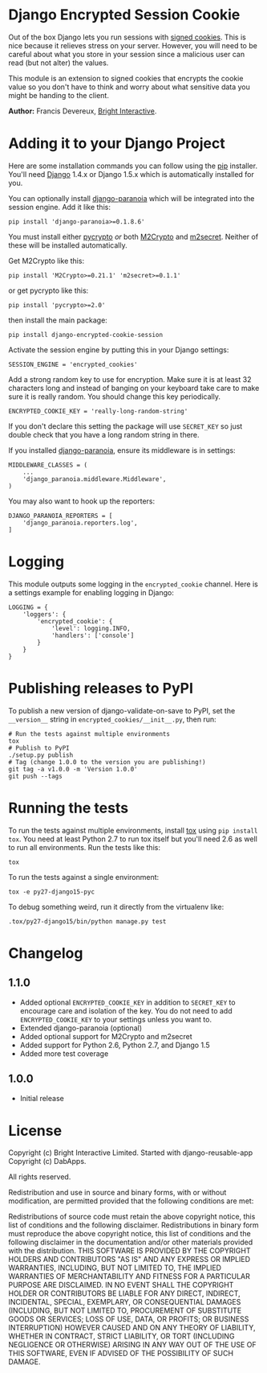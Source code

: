 Django Encrypted Session Cookie
===============================

Out of the box Django lets you run sessions with
[signed cookies](https://docs.djangoproject.com/en/dev/topics/http/sessions/#using-cookie-based-sessions).
This is nice because it relieves stress on your server.
However, you will need to be careful about what you store in your session since
a malicious user can read (but not alter) the values.

This module is an extension to signed cookies that encrypts the cookie value
so you don't have to think and worry about what sensitive data you might be
handing to the client.

**Author:** Francis Devereux, [Bright Interactive][1].

Adding it to your Django Project
================================

Here are some installation commands you can follow using the
[pip](http://www.pip-installer.org/) installer.
You'll need
[Django](https://djangoproject.com/) 1.4.x or Django 1.5.x
which is automatically installed for you.

You can optionally install [django-paranoia][2] which will be
integrated into the session engine. Add it like this:

    pip install 'django-paranoia>=0.1.8.6'

You must install either
[pycrypto](https://pypi.python.org/pypi/pycrypto)
*or* both
[M2Crypto](https://pypi.python.org/pypi/M2Crypto)
and [m2secret](https://pypi.python.org/pypi/m2secret).
Neither of these will be installed automatically.

Get M2Crypto like this:

    pip install 'M2Crypto>=0.21.1' 'm2secret>=0.1.1'

or get pycrypto like this:

    pip install 'pycrypto>=2.0'

then install the main package:

    pip install django-encrypted-cookie-session

Activate the session engine by putting this in your Django settings:

    SESSION_ENGINE = 'encrypted_cookies'

Add a strong random key to use for encryption. Make sure it is at least 32
characters long and instead of banging on your keyboard take care to make sure
it is really random. You should change this key periodically.

    ENCRYPTED_COOKIE_KEY = 'really-long-random-string'

If you don't declare this setting the package will use `SECRET_KEY` so just
double check that you have a long random string in there.

If you installed [django-paranoia][2], ensure its middleware is in settings:

    MIDDLEWARE_CLASSES = (
        ...
        'django_paranoia.middleware.Middleware',
    )

You may also want to hook up the reporters:

    DJANGO_PARANOIA_REPORTERS = [
        'django_paranoia.reporters.log',
    ]

Logging
=======

This module outputs some logging in the `encrypted_cookie` channel.
Here is a settings example for enabling logging in Django:

    LOGGING = {
        'loggers': {
            'encrypted_cookie': {
                'level': logging.INFO,
                'handlers': ['console']
            }
        }
    }


Publishing releases to PyPI
===========================

To publish a new version of django-validate-on-save to PyPI, set the
`__version__` string in `encrypted_cookies/__init__.py`, then run:

    # Run the tests against multiple environments
    tox
    # Publish to PyPI
    ./setup.py publish
    # Tag (change 1.0.0 to the version you are publishing!)
    git tag -a v1.0.0 -m 'Version 1.0.0'
    git push --tags


Running the tests
=================

To run the tests against multiple environments, install
[tox](http://tox.readthedocs.org/) using
`pip install tox`. You need at least Python 2.7 to run tox itself but you'll
need 2.6 as well to run all environments. Run the tests like this:

    tox

To run the tests against a single environment:

    tox -e py27-django15-pyc

To debug something weird, run it directly from the virtualenv like:

    .tox/py27-django15/bin/python manage.py test

Changelog
=========

1.1.0
-----

* Added optional `ENCRYPTED_COOKIE_KEY` in addition to `SECRET_KEY` to encourage
  care and isolation of the key. You do not need to add `ENCRYPTED_COOKIE_KEY` to
  your settings unless you want to.
* Extended django-paranoia (optional)
* Added optional support for M2Crypto and m2secret
* Added support for Python 2.6, Python 2.7, and Django 1.5
* Added more test coverage

1.0.0
-----

* Initial release

License
=======

Copyright (c) Bright Interactive Limited.
Started with django-reusable-app Copyright (c) DabApps.

All rights reserved.

Redistribution and use in source and binary forms, with or without
modification, are permitted provided that the following conditions are met:

Redistributions of source code must retain the above copyright notice, this
list of conditions and the following disclaimer.
Redistributions in binary form must reproduce the above copyright notice, this
list of conditions and the following disclaimer in the documentation and/or
other materials provided with the distribution.
THIS SOFTWARE IS PROVIDED BY THE COPYRIGHT HOLDERS AND CONTRIBUTORS "AS IS" AND
ANY EXPRESS OR IMPLIED WARRANTIES, INCLUDING, BUT NOT LIMITED TO, THE IMPLIED
WARRANTIES OF MERCHANTABILITY AND FITNESS FOR A PARTICULAR PURPOSE ARE
DISCLAIMED. IN NO EVENT SHALL THE COPYRIGHT HOLDER OR CONTRIBUTORS BE LIABLE
FOR ANY DIRECT, INDIRECT, INCIDENTAL, SPECIAL, EXEMPLARY, OR CONSEQUENTIAL
DAMAGES (INCLUDING, BUT NOT LIMITED TO, PROCUREMENT OF SUBSTITUTE GOODS OR
SERVICES; LOSS OF USE, DATA, OR PROFITS; OR BUSINESS INTERRUPTION) HOWEVER
CAUSED AND ON ANY THEORY OF LIABILITY, WHETHER IN CONTRACT, STRICT LIABILITY,
OR TORT (INCLUDING NEGLIGENCE OR OTHERWISE) ARISING IN ANY WAY OUT OF THE USE
OF THIS SOFTWARE, EVEN IF ADVISED OF THE POSSIBILITY OF SUCH DAMAGE.

[1]: http://www.bright-interactive.com/
[2]: https://pypi.python.org/pypi/django-paranoia
